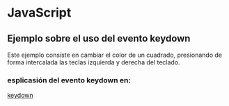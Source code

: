 # JavaScript

## Ejemplo sobre el uso del evento keydown

Este ejemplo consiste en cambiar el color de un cuadrado, presionando de forma intercalada las teclas izquierda y derecha del teclado.
### esplicasión del evento keydown en:
[keydown](https://ney.one/ejecutando-una-funcion-con-el-teclado-javascript/)
